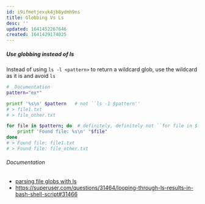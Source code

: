 ```yaml
---
id: i9ifmetjexuk4jb8ydmh9ns
title: Globbing Vs Ls
desc: ''
updated: 1641452267646
created: 1641429174025
---
```



##### Use globbing instead of  ls

Instead of using `ls -l <pattern>` to return a wildcard glob, use the wildcard as it is and avoid `ls`

```bash
#  Documentation
pattern="ex*"

printf '%s\n' $pattern   # not ``ls -1 $pattern''
# > file1.txt
# > file_other.txt

for file in $pattern; do  # definitely, definitely not ``for file in $(ls $pattern)''
	printf 'Found file: %s\n' "$file"
done
# > Found file: file1.txt
# > Found file: file_other.txt
```

###### Documentation

- [parsing file globs with ls](https://mywiki.wooledge.org/ParsingLs)
- <https://superuser.com/questions/31464/looping-through-ls-results-in-bash-shell-script#31466>
